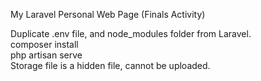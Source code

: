 My Laravel Personal Web Page
(Finals Activity)

Duplicate .env file, and node_modules folder from Laravel. <br>
composer install <br>
php artisan serve <br>
Storage file is a hidden file, cannot be uploaded.
